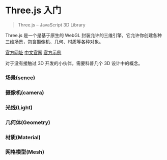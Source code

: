 # Three.js 入门

> Three.js – JavaScript 3D Library

Three.js 是一个是基于原生的 WebGL 封装允许的三维引擎，它允许你创建各种三维场景，包含摄像机、几何、材质等各种对象。

[官方网址](https://threejs.org/)
[中文官网](http://www.webgl3d.cn/)
[官方示例](https://threejs.org/examples/#webgl_animation_cloth)

对于没有接触过 3D 开发的小伙伴，需要科普几个 3D 设计中的概念。

### 场景(sence)

### 摄像机(camera)

### 光线(Light)

### 几何体(Geometry)

### 材质(Material)

### 网格模型(Mesh)
